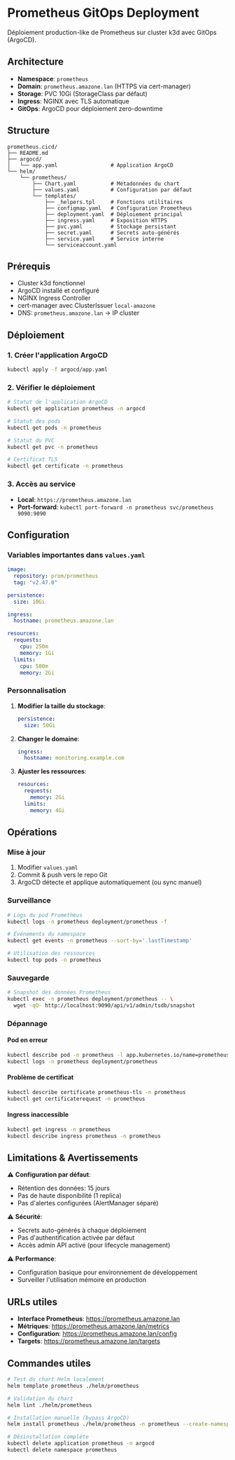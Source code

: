 # Prometheus GitOps Deployment

Déploiement production-like de Prometheus sur cluster k3d avec GitOps (ArgoCD).

## Architecture

- **Namespace**: `prometheus`
- **Domain**: `prometheus.amazone.lan` (HTTPS via cert-manager)
- **Storage**: PVC 10Gi (StorageClass par défaut)
- **Ingress**: NGINX avec TLS automatique
- **GitOps**: ArgoCD pour déploiement zero-downtime

## Structure

```
prometheus.cicd/
├── README.md
├── argocd/
│   └── app.yaml                 # Application ArgoCD
└── helm/
    └── prometheus/
        ├── Chart.yaml           # Métadonnées du chart
        ├── values.yaml          # Configuration par défaut
        └── templates/
            ├── _helpers.tpl     # Fonctions utilitaires
            ├── configmap.yaml   # Configuration Prometheus
            ├── deployment.yaml  # Déploiement principal
            ├── ingress.yaml     # Exposition HTTPS
            ├── pvc.yaml         # Stockage persistant
            ├── secret.yaml      # Secrets auto-générés
            ├── service.yaml     # Service interne
            └── serviceaccount.yaml
```

## Prérequis

- Cluster k3d fonctionnel
- ArgoCD installé et configuré
- NGINX Ingress Controller
- cert-manager avec ClusterIssuer `local-amazone`
- DNS: `prometheus.amazone.lan` → IP cluster

## Déploiement

### 1. Créer l'application ArgoCD

```bash
kubectl apply -f argocd/app.yaml
```

### 2. Vérifier le déploiement

```bash
# Statut de l'application ArgoCD
kubectl get application prometheus -n argocd

# Statut des pods
kubectl get pods -n prometheus

# Statut du PVC
kubectl get pvc -n prometheus

# Certificat TLS
kubectl get certificate -n prometheus
```

### 3. Accès au service

- **Local**: `https://prometheus.amazone.lan`
- **Port-forward**: `kubectl port-forward -n prometheus svc/prometheus 9090:9090`

## Configuration

### Variables importantes dans `values.yaml`

```yaml
image:
  repository: prom/prometheus
  tag: "v2.47.0"

persistence:
  size: 10Gi

ingress:
  hostname: prometheus.amazone.lan

resources:
  requests:
    cpu: 250m
    memory: 1Gi
  limits:
    cpu: 500m
    memory: 2Gi
```

### Personnalisation

1. **Modifier la taille du stockage**:
   ```yaml
   persistence:
     size: 50Gi
   ```

2. **Changer le domaine**:
   ```yaml
   ingress:
     hostname: monitoring.example.com
   ```

3. **Ajuster les ressources**:
   ```yaml
   resources:
     requests:
       memory: 2Gi
     limits:
       memory: 4Gi
   ```

## Opérations

### Mise à jour

1. Modifier `values.yaml`
2. Commit & push vers le repo Git
3. ArgoCD détecte et applique automatiquement (ou sync manuel)

### Surveillance

```bash
# Logs du pod Prometheus
kubectl logs -n prometheus deployment/prometheus -f

# Événements du namespace
kubectl get events -n prometheus --sort-by='.lastTimestamp'

# Utilisation des ressources
kubectl top pods -n prometheus
```

### Sauvegarde

```bash
# Snapshot des données Prometheus
kubectl exec -n prometheus deployment/prometheus -- \
  wget -qO- http://localhost:9090/api/v1/admin/tsdb/snapshot
```

### Dépannage

#### Pod en erreur
```bash
kubectl describe pod -n prometheus -l app.kubernetes.io/name=prometheus
kubectl logs -n prometheus deployment/prometheus
```

#### Problème de certificat
```bash
kubectl describe certificate prometheus-tls -n prometheus
kubectl get certificaterequest -n prometheus
```

#### Ingress inaccessible
```bash
kubectl get ingress -n prometheus
kubectl describe ingress prometheus -n prometheus
```

## Limitations & Avertissements

⚠️ **Configuration par défaut**:
- Rétention des données: 15 jours
- Pas de haute disponibilité (1 replica)
- Pas d'alertes configurées (AlertManager séparé)

⚠️ **Sécurité**:
- Secrets auto-générés à chaque déploiement
- Pas d'authentification activée par défaut
- Accès admin API activé (pour lifecycle management)

⚠️ **Performance**:
- Configuration basique pour environnement de développement
- Surveiller l'utilisation mémoire en production

## URLs utiles

- **Interface Prometheus**: https://prometheus.amazone.lan
- **Métriques**: https://prometheus.amazone.lan/metrics
- **Configuration**: https://prometheus.amazone.lan/config
- **Targets**: https://prometheus.amazone.lan/targets

## Commandes utiles

```bash
# Test du chart Helm localement
helm template prometheus ./helm/prometheus

# Validation du chart
helm lint ./helm/prometheus

# Installation manuelle (bypass ArgoCD)
helm install prometheus ./helm/prometheus -n prometheus --create-namespace

# Désinstallation complète
kubectl delete application prometheus -n argocd
kubectl delete namespace prometheus
```